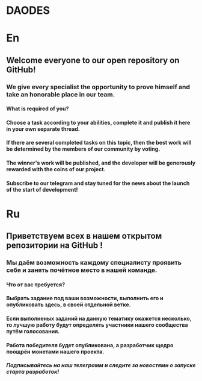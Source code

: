 # DAODES

# En
## Welcome everyone to our open repository on GitHub!
### We give every specialist the opportunity to prove himself and take an honorable place in our team.
#### What is required of you?
#### Choose a task according to your abilities, complete it and publish it here in your own separate thread.
#### If there are several completed tasks on this topic, then the best work will be determined by the members of our community by voting.
#### The winner's work will be published, and the developer will be generously rewarded with the coins of our project.

#### Subscribe to our telegram and stay tuned for the news about the launch of the start of development!

# Ru
## Приветствуем всех в нашем открытом репозитории на GitHub !
### Мы даём возможность каждому специалисту проявить себя и занять почётное место в нашей команде.
#### Что от вас требуется? 
#### Выбрать задание под ваши возможности, выполнить его и опубликовать здесь, в своей отдельной ветке. 
#### Если выполненых заданий на данную тематику окажется несколько, то лучшую работу будут определять участники нашего сообщества путём голосования. 
#### Работа победителя будет опубликована, а разработчик щедро поощрён монетами нашего проекта.

##### Подписывайтесь на наш телеграмм и следите за новостями о запуске старта разработок!
